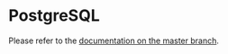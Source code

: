 # PostgreSQL

Please refer to the [documentation on the master branch](https://sensorsiot.github.io/IOTstack/Containers/PostgreSQL/).
